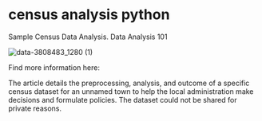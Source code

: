 # census analysis python
Sample Census Data Analysis. Data Analysis 101

![data-3808483_1280 (1)](https://github.com/cardiscardis/census-analysis-python/assets/64748595/09478049-3432-443d-9e21-52cb4f1ba19a)


Find more information here:

The article details the preprocessing, analysis, and outcome of a specific census dataset for an unnamed town to help the local administration make decisions and formulate policies. The dataset could not be shared for private reasons.

